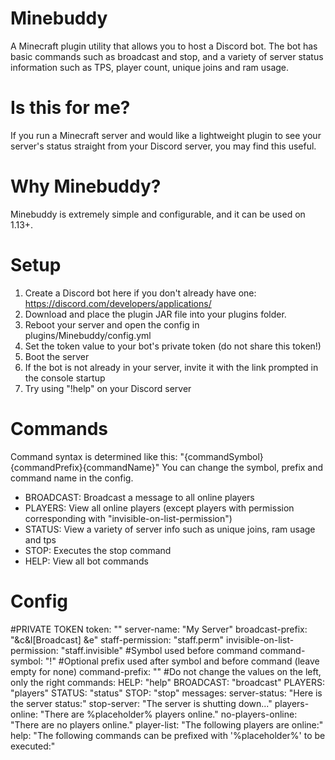 # Minebuddy

A Minecraft plugin utility that allows you to host a Discord bot. The bot has basic commands such as broadcast and stop, and a variety of server status information such as TPS, player count, unique joins and ram usage.

# Is this for me?
If you run a Minecraft server and would like a lightweight plugin to see your server's status straight from your Discord server, you may find this useful.

# Why Minebuddy?
Minebuddy is extremely simple and configurable, and it can be used on 1.13+.

# Setup
1. Create a Discord bot here if you don't already have one: https://discord.com/developers/applications/
2. Download and place the plugin JAR file into your plugins folder.
3. Reboot your server and open the config in plugins/Minebuddy/config.yml
4. Set the token value to your bot's private token (do not share this token!)
5. Boot the server
6. If the bot is not already in your server, invite it with the link prompted in the console startup
7. Try using "!help" on your Discord server

# Commands
Command syntax is determined like this: "{commandSymbol}{commandPrefix}{commandName}"
You can change the symbol, prefix and command name in the config.
- BROADCAST: Broadcast a message to all online players
- PLAYERS: View all online players (except players with permission corresponding with "invisible-on-list-permission")
- STATUS: View a variety of server info such as unique joins, ram usage and tps
- STOP: Executes the stop command
- HELP: View all bot commands

# Config
#PRIVATE TOKEN
token: ""
server-name: "My Server"
broadcast-prefix: "&c&l[Broadcast] &e"
staff-permission: "staff.perm"
invisible-on-list-permission: "staff.invisible"
#Symbol used before command
command-symbol: "!"
#Optional prefix used after symbol and before command (leave empty for none)
command-prefix: ""
#Do not change the values on the left, only the right
commands:
  HELP: "help"
  BROADCAST: "broadcast"
  PLAYERS: "players"
  STATUS: "status"
  STOP: "stop"
messages:
  server-status: "Here is the server status:"
  stop-server: "The server is shutting down..."
  players-online: "There are %placeholder% players online."
  no-players-online: "There are no players online."
  player-list: "The following players are online:"
  help: "The following commands can be prefixed with '%placeholder%' to be executed:"
